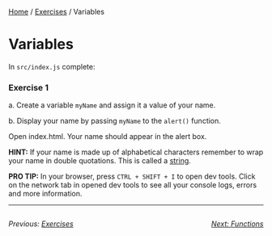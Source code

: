 <a href="/javascript-4-beginners/">Home</a> / <a href="/javascript-4-beginners/Exercises/">Exercises</a> / Variables

# Variables

In `src/index.js` complete:

### Exercise 1

a. Create a variable `myName` and assign it a value of your name.

b. Display your name by passing `myName` to the `alert()` function.

Open index.html. Your name should appear in the alert box.

**HINT:** If your name is made up of alphabetical characters remember to wrap your name in double quotations. This is called a [string](https://www.javascript.com/learn/strings).

**PRO TIP:** In your browser, press `CTRL + SHIFT + I` to open dev tools. Click on the network tab in opened dev tools to see all your console logs, errors and more information.

---
<div style="float: left">

<i>Previous: <a href="./Exercises">Exercises</i>


</div>

<div style="float: right">

<i>Next: <a href="./2%20Functions">Functions</i>


</div>
